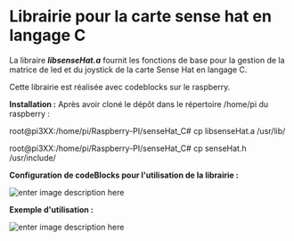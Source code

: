 ﻿# Librairie pour la carte sense hat en langage C

La libraire ***libsenseHat.a*** fournit les fonctions de base pour la gestion de la matrice de led et du joystick de la carte Sense Hat en langage C.

Cette librairie est réalisée avec codeblocks sur le raspberry.

**Installation :**
Après avoir cloné le dépôt dans le répertoire /home/pi du raspberry :

root@pi3XX:/home/pi/Raspberry-PI/senseHat_C# cp libsenseHat.a /usr/lib/

root@pi3XX:/home/pi/Raspberry-PI/senseHat_C# cp senseHat.h /usr/include/

**Configuration de codeBlocks pour l'utilisation de la librairie :**

![enter image description here](https://lh3.googleusercontent.com/qg-F7eMPx5KmPzUWoZi8_If4gBjRw_4gf6EPpbqhVGVKY-eoFfDjEj_yRHEL8_Z1ZyydMZqRhjk)

**Exemple d'utilisation :**

![enter image description here](https://lh3.googleusercontent.com/nE5-TJFHCMB2CYR2CPTzApTTDl0DAC--Np7TDYs00nmrf0JySKXbBdqiV38WpH-HI5BTL7zEhGc "Exemple TestLed")


